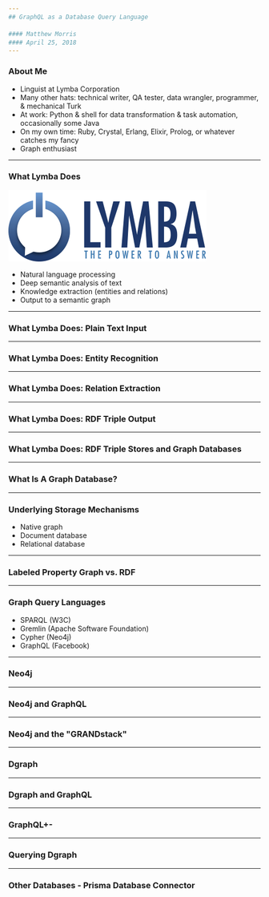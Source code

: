 ```yaml
---
## GraphQL as a Database Query Language

#### Matthew Morris
#### April 25, 2018
---
```

### About Me

* Linguist at Lymba Corporation
* Many other hats: technical writer, QA tester, data wrangler, programmer, & mechanical Turk
* At work: Python & shell for data transformation & task automation, occasionally some Java
* On my own time: Ruby, Crystal, Erlang, Elixir, Prolog, or whatever catches my fancy
* Graph enthusiast 
---
### What Lymba Does 

![Lymba](assets/logo--lymba-w400.png)

* Natural language processing
* Deep semantic analysis of text
* Knowledge extraction (entities and relations)
* Output to a semantic graph 
---
### What Lymba Does: Plain Text Input
---
### What Lymba Does: Entity Recognition 
---
### What Lymba Does: Relation Extraction
---
### What Lymba Does: RDF Triple Output
---
### What Lymba Does: RDF Triple Stores and Graph Databases
---
### What Is A Graph Database?
---
### Underlying Storage Mechanisms

* Native graph
* Document database
* Relational database
---
### Labeled Property Graph vs. RDF
---
### Graph Query Languages

* SPARQL (W3C)
* Gremlin (Apache Software Foundation)
* Cypher (Neo4j)
* GraphQL (Facebook)
---
### Neo4j
---
### Neo4j and GraphQL
---
### Neo4j and the "GRANDstack"
---
### Dgraph
---
### Dgraph and GraphQL
---
### GraphQL+-
---
### Querying Dgraph
---
### Other Databases - Prisma Database Connector
